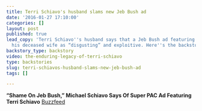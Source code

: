 ```yaml
---
title: Terri Schiavo's husband slams new Jeb Bush ad
date: '2016-01-27 17:10:00'
categories: []
layout: post
published: true
lead_copy: 'Terri Schiavo''s husband says that a Jeb Bush ad featuring an image of
  his deceased wife as “disgusting” and exploitive. Here''s the backstory: '
backstory_type: backstory
video: the-enduring-legacy-of-terri-schiavo
type: backstories
slug: terri-schiavos-husband-slams-new-jeb-bush-ad
tags: []

---
```

**“Shame On Jeb Bush,” Michael Schiavo Says Of Super PAC Ad Featuring Terri Schiavo**
[Buzzfeed](http://www.buzzfeed.com/andrewkaczynski/shame-on-jeb-bush-michael-schiavo-says-of-super-pac-ad-featu?bffbpolitics&utm_term=.avyOb7gEk#.gclkWD9ZG)

